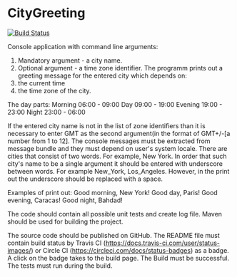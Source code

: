 # CityGreeting
[![Build Status](https://travis-ci.org/schmidt-yuri/CityGreeting.svg?branch=master)](https://travis-ci.org/schmidt-yuri/CityGreeting)


Console application with command line arguments:
1. Mandatory argument - a city name.
2. Optional argument - a time zone identifier.
The programm prints out a greeting message for the entered city which depends
on:
1. the current time 
2. the time zone of the city.

The day parts:
Morning 06:00 - 09:00
Day	09:00 - 19:00
Evening	19:00 - 23:00
Night	23:00 - 06:00

If the entered city name is not in the list of zone identifiers 
than it is necessary to enter GMT as the second argument(in the format of GMT+/-[a number from 1 to 12].
The console messages must be extracted from message bundle and they must depend on user's system locale.
There are cities that consist of two words. For example, New York. In order that such city's name to be
a single argument it should be entered with underscore between words. For example New_York, Los_Angeles.
However, in the print out the underscore should be replaced with a space.

Examples of print out:
Good morning, New York!
Good day, Paris!
Good evening, Caracas!
Good night, Bahdad!

The code should contain all possible unit tests and create log file.
Maven should be used for building the project.

The source code should be published on GitHub. The README file must contain build status by Travis CI (https://docs.travis-ci.com/user/status-images/)
or Circle CI (https://circleci.com/docs/status-badges) as a badge. A click on the badge takes to the build page. The Build must be
successful.  The tests must run during the build. 


